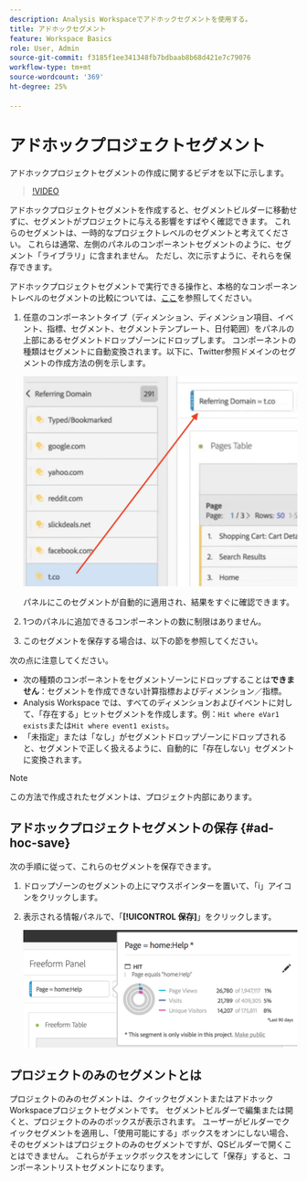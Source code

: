 ```yaml
---
description: Analysis Workspaceでアドホックセグメントを使用する。
title: アドホックセグメント
feature: Workspace Basics
role: User, Admin
source-git-commit: f3185f1ee341348fb7bdbaab8b68d421e7c79076
workflow-type: tm+mt
source-wordcount: '369'
ht-degree: 25%

---
```



# アドホックプロジェクトセグメント

アドホックプロジェクトセグメントの作成に関するビデオを以下に示します。

>[!VIDEO](https://video.tv.adobe.com/v/23978/?quality=12)

アドホックプロジェクトセグメントを作成すると、セグメントビルダーに移動せずに、セグメントがプロジェクトに与える影響をすばやく確認できます。 これらのセグメントは、一時的なプロジェクトレベルのセグメントと考えてください。 これらは通常、左側のパネルのコンポーネントセグメントのように、セグメント「ライブラリ」に含まれません。 ただし、次に示すように、それらを保存できます。

アドホックプロジェクトセグメントで実行できる操作と、本格的なコンポーネントレベルのセグメントの比較については、[ここ](/help/analyze/analysis-workspace/components/segments/t-freeform-project-segment.md)を参照してください。

1. 任意のコンポーネントタイプ（ディメンション、ディメンション項目、イベント、指標、セグメント、セグメントテンプレート、日付範囲）をパネルの上部にあるセグメントドロップゾーンにドロップします。 コンポーネントの種類はセグメントに自動変換されます。以下に、Twitter参照ドメインのセグメントの作成方法の例を示します。

   ![](assets/ad-hoc1.png)

   パネルにこのセグメントが自動的に適用され、結果をすぐに確認できます。

1. 1つのパネルに追加できるコンポーネントの数に制限はありません。
1. このセグメントを保存する場合は、以下の節を参照してください。

次の点に注意してください。

* 次の種類のコンポーネントをセグメントゾーンにドロップすることは&#x200B;**できません**：セグメントを作成できない計算指標およびディメンション／指標。
* Analysis Workspace では、すべてのディメンションおよびイベントに対して、「存在する」ヒットセグメントを作成します。例：`Hit where eVar1 exists`または`Hit where event1 exists`。
* 「未指定」または「なし」がセグメントドロップゾーンにドロップされると、セグメントで正しく扱えるように、自動的に「存在しない」セグメントに変換されます。

>[!NOTE]
>
>この方法で作成されたセグメントは、プロジェクト内部にあります。

## アドホックプロジェクトセグメントの保存 {#ad-hoc-save}

次の手順に従って、これらのセグメントを保存できます。

1. ドロップゾーンのセグメントの上にマウスポインターを置いて、「i」アイコンをクリックします。
1. 表示される情報パネルで、「**[!UICONTROL 保存]**」をクリックします。

   ![](assets/segment-info.png)

## プロジェクトのみのセグメントとは

プロジェクトのみのセグメントは、クイックセグメントまたはアドホックWorkspaceプロジェクトセグメントです。 セグメントビルダーで編集または開くと、プロジェクトのみのボックスが表示されます。 ユーザーがビルダーでクイックセグメントを適用し、「使用可能にする」ボックスをオンにしない場合、そのセグメントはプロジェクトのみのセグメントですが、QSビルダーで開くことはできません。 これらがチェックボックスをオンにして「保存」すると、コンポーネントリストセグメントになります。